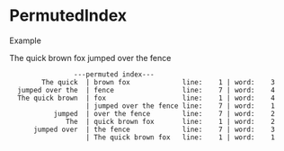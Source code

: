 # PermutedIndex
Example

The quick brown fox
jumped over the fence

                    ---permuted index---
            The quick  | brown fox             line:    1 | word:    3
      jumped over the  | fence                 line:    7 | word:    4
      The quick brown  | fox                   line:    1 | word:    4
                       | jumped over the fence line:    7 | word:    1
               jumped  | over the fence        line:    7 | word:    2
                  The  | quick brown fox       line:    1 | word:    2
          jumped over  | the fence             line:    7 | word:    3
                       | The quick brown fox   line:    1 | word:    1
